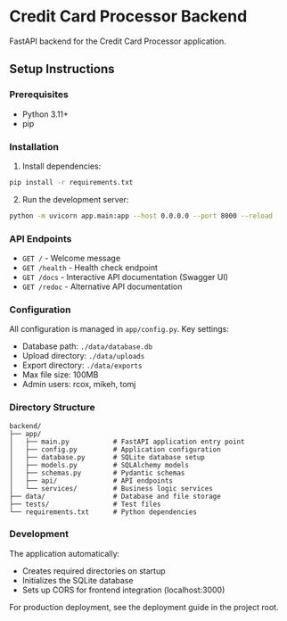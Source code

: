 # Credit Card Processor Backend

FastAPI backend for the Credit Card Processor application.

## Setup Instructions

### Prerequisites
- Python 3.11+
- pip

### Installation

1. Install dependencies:
```bash
pip install -r requirements.txt
```

2. Run the development server:
```bash
python -m uvicorn app.main:app --host 0.0.0.0 --port 8000 --reload
```

### API Endpoints

- `GET /` - Welcome message
- `GET /health` - Health check endpoint
- `GET /docs` - Interactive API documentation (Swagger UI)
- `GET /redoc` - Alternative API documentation

### Configuration

All configuration is managed in `app/config.py`. Key settings:

- Database path: `./data/database.db` 
- Upload directory: `./data/uploads`
- Export directory: `./data/exports`
- Max file size: 100MB
- Admin users: rcox, mikeh, tomj

### Directory Structure

```
backend/
├── app/
│   ├── main.py           # FastAPI application entry point
│   ├── config.py         # Application configuration
│   ├── database.py       # SQLite database setup
│   ├── models.py         # SQLAlchemy models
│   ├── schemas.py        # Pydantic schemas
│   ├── api/              # API endpoints
│   └── services/         # Business logic services
├── data/                 # Database and file storage
├── tests/                # Test files
└── requirements.txt      # Python dependencies
```

### Development

The application automatically:
- Creates required directories on startup
- Initializes the SQLite database
- Sets up CORS for frontend integration (localhost:3000)

For production deployment, see the deployment guide in the project root.